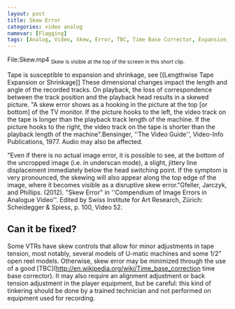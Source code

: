 ```yaml
---
layout: post
title: Skew Error
categories: video analog
namevar: [Flagging]
tags: [Analog, Video, Skew, Error, TBC, Time Base Corrector, Expansion, Shrinkage, Media Damage, Device Error, Tape Error]
---
```


File:Skew.mp4
<sub>Skew is visible at the top of the screen in this short clip.</sub>


Tape is susceptible to expansion and shrinkage, see [[Lengthwise Tape Expansion or Shrinkage]] These dimensional changes impact the length and angle of the recorded tracks. On playback, the loss of correspondence between the track position and the playback head results in a skewed picture. "A skew error shows as a hooking in the picture at the top [or bottom] of the TV monitor. If the picture hooks to the left, the video track on the tape is longer than the playback track length of the machine. If the picture hooks to the right, the video track on the tape is shorter than the playback length of the machine".<ref>Bensinger, ''The Video Guide'', Video-Info Publications, 1977.</ref> Audio may also be affected.

"Even if there is no actual image error, it is possible to see, at the bottom of the uncropped image (i.e. in underscan mode), a slight, jittery line displacement immediately below the head switching point. If the symptom is very pronounced, the skewing will also appear along the top edge of the image, where it becomes visible as a disruptive skew error."<ref>Gfeller, Jarczyk, and Phillips. (2012). "Skew Error" in ''Compendium of Image Errors in Analogue Video''. Edited by Swiss Institute for Art Research, Zürich: Scheidegger & Spiess, p. 100, Video 52. </ref>

## Can it be fixed? 

Some VTRs have skew controls that allow for minor adjustments in tape tension, most notably, several models of U-matic machines and some 1/2" open reel models. Otherwise, skew error may be minimized through the use of a good [TBC](http://en.wikipedia.org/wiki/Time_base_correction time base corrector). It may also require an alignment adjustment or back tension adjustment in the player equipment, but be careful: this kind of tinkering should be done by a trained technician and not performed on equipment used for recording.


